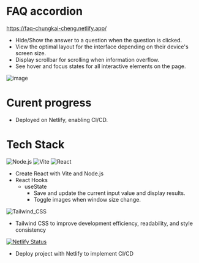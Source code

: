 # FAQ accordion
https://faq-chungkai-cheng.netlify.app/

- Hide/Show the answer to a question when the question is clicked.
- View the optimal layout for the interface depending on their device's screen size.
- Display scrollbar for scrolling when information overflow.
- See hover and focus states for all interactive elements on the page.

![image](https://github.com/Chung-Kai-Cheng/FAQ/assets/127296290/58f765e8-3392-4c9a-a8c8-90b94e884b07)

# Curent progress 
- Deployed on Netlify, enabling CI/CD. 

# Tech Stack
![Node.js](https://img.shields.io/badge/-Node.js-339933?style=for-the-badge&logo=node.js&logoColor=white)
![Vite](https://img.shields.io/badge/-Vite-646CFF?style=for-the-badge&logo=vite&logoColor=white)
![React](https://img.shields.io/badge/-React-61DAFB?style=for-the-badge&logo=react&logoColor=white)


- Create React with Vite and Node.js
- React Hooks
   - useState
     - Save and update the current input value and display results.
     - Toggle images when window size change.
    
![Tailwind_CSS](https://img.shields.io/badge/Tailwind_CSS-38B2AC?style=for-the-badge&logo=tailwind-css&logoColor=white)

-  Tailwind CSS to improve development efficiency, readability, and style consistency

[![Netlify Status](https://api.netlify.com/api/v1/badges/291d8a61-7eb5-4a23-b5a3-79f76942d24b/deploy-status)](https://app.netlify.com/sites/faq-chungkai-cheng/deploys)

- Deploy project with Netlify to implement CI/CD

